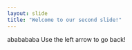 ```yaml
---
layout: slide
title: "Welcome to our second slide!"
---
```

ababababa
Use the left arrow to go back!
